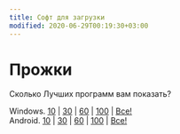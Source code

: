 ```yaml
---
title: Софт для загрузки
modified: 2020-06-29T00:19:30+03:00
---
```


# Прожки  

Сколько Лучших программ вам показать?  

Windows. [10](#win10) | [30](#win30) | [60](#win60) | [100](#win100) | [Все!](#winALL)  
Android. [10](#a10) | [30](#a10) | [60](#a10) | [100](#a10) | [Все!](#a10)  
